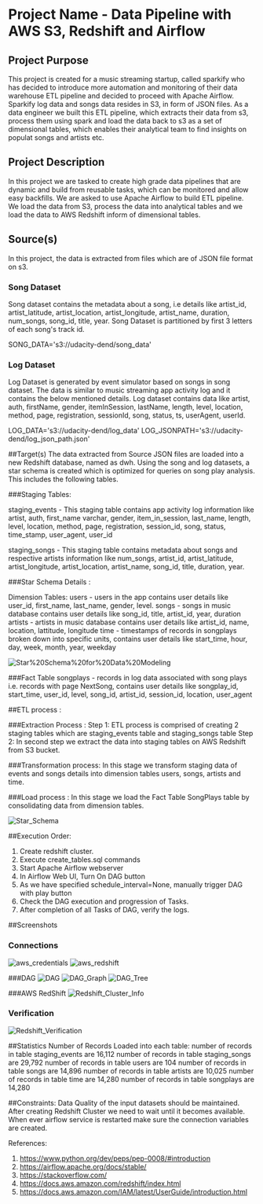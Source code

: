 # Project Name - Data Pipeline with AWS S3, Redshift and Airflow 

## Project Purpose
This project is created for a music streaming startup, called sparkify who has decided to introduce more automation and monitoring of their data warehouse ETL pipeline and decided to proceed with Apache Airflow. Sparkify log data and songs data resides in S3, in form of JSON files. As a data engineer we built this ETL pipeline, which extracts their data from s3, process them using spark and load the data back to s3 as a set of dimensional tables, which enables their analytical team to find insights on populat songs and artists etc. 

## Project Description
In this project we are tasked to create high grade data pipelines that are dynamic and build from reusable tasks, which can be monitored and allow easy backfills. We are asked to use Apache Airflow to build ETL pipeline. We load the data from S3, process the data into analytical tables and we load the data to AWS Redshift inform of dimensional tables. 

## Source(s)
In this project, the data is extracted from files which are of JSON file format on s3.

### Song Dataset
Song dataset contains the metadata about a song, i.e details like artist_id, artist_latitude, artist_location, artist_longitude, artist_name, duration, num_songs, song_id, title, year. Song Dataset is partitioned by first 3 letters of each song's track id.

SONG_DATA='s3://udacity-dend/song_data'

### Log Dataset
Log Dataset is generated by event simulator based on songs in song dataset. The data is similar to music streaming app activity log and it contains the below mentioned details. Log dataset contains data like artist, auth, firstName, gender, itemInSession, lastName, length, level, location, method, page, registration, sessionId, song, status, ts, userAgent, userId.

LOG_DATA='s3://udacity-dend/log_data'
LOG_JSONPATH='s3://udacity-dend/log_json_path.json'

##Target(s)
The data extracted from Source JSON files are loaded into a new Redshift database, named as dwh. Using the song and log datasets, a star schema is created which is optimized for queries on song play analysis. This includes the following tables.

###Staging Tables:

staging_events - This staging table contains app activity log information like artist, auth, first_name varchar, gender, item_in_session, last_name, length, level, location, method, page, registration, session_id, song, status, time_stamp, user_agent, user_id

staging_songs  - This staging table contains metadata about songs and respective artists information like num_songs, artist_id, artist_latitude, artist_longitude, artist_location, artist_name, song_id, title, duration, year.

###Star Schema Details : 

Dimension Tables:
users   - users in the app contains user details like user_id, first_name, last_name, gender, level.
songs   - songs in music database contains user details like song_id, title, artist_id, year, duration
artists - artists in music database contains user details like artist_id, name, location, lattitude, longitude
time    - timestamps of records in songplays broken down into specific units, contains user details like start_time, hour, day, week, month, year, weekday

![Star%20Schema%20for%20Data%20Modeling](Star%20Schema.png)

###Fact Table
songplays - records in log data associated with song plays i.e. records with page NextSong,  contains user details like songplay_id, start_time, user_id, level, song_id, artist_id, session_id, location, user_agent

##ETL process :

###Extraction Process :
Step 1: ETL process is comprised of creating 2 staging tables which are staging_events table and staging_songs table
Step 2: In second step we extract the data into staging tables on AWS Redshift from S3 bucket.

###Transformation process:
In this stage we transform staging data of events and songs details into dimension tables users, songs, artists and time.

###Load process :
In this stage we load the Fact Table SongPlays table by consolidating data from dimension tables. 

![Star_Schema](Screenshots/Star_Schema.png)

##Execution Order:
1. Create redshift cluster.
2. Execute create_tables.sql commands
3. Start Apache Airflow webserver
4. In Airflow Web UI, Turn On DAG button
5. As we have specified schedule_interval=None, manually trigger DAG with play button
6. Check the DAG execution and progression of Tasks.
7. After completion of all Tasks of DAG, verify the logs.

##Screenshots
### Connections
![aws_credentials](Screenshots/aws_credentials.png)
![aws_redshift](Screenshots/aws_redshift.png)

###DAG
![DAG](Screenshots/DAG.png)
![DAG_Graph](Screenshots/DAG_Graph.png)
![DAG_Tree](Screenshots/DAG_Tree.png)

###AWS RedShift
![Redshift_Cluster_Info](Screenshots/Redshift_Cluster_Info.png)

### Verification
![Redshift_Verification](Screenshots/Redshift_Verification.png)

##Statistics
Number of Records Loaded into each table:
number of records in table staging_events are 16,112
number of records in table staging_songs are 29,792
number of records in table users are 104
number of records in table songs are 14,896
number of records in table artists are 10,025
number of records in table time are 14,280
number of records in table songplays are 14,280

##Constraints:
Data Quality of the input datasets should be maintained.
After creating Redshift Cluster we need to wait until it becomes available.
When ever airflow service is restarted make sure the connection variables are created. 

References:
1. https://www.python.org/dev/peps/pep-0008/#introduction
2. https://airflow.apache.org/docs/stable/
3. https://stackoverflow.com/
4. https://docs.aws.amazon.com/redshift/index.html
5. https://docs.aws.amazon.com/IAM/latest/UserGuide/introduction.html